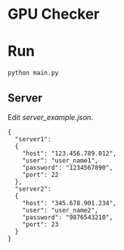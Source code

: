 # GPU Checker


# Run
```
python main.py
```


## Server
Edit *server_example.json*.
```
{
  "server1":
  {
    "host": "123.456.789.012",
    "user": "user_name1",
    "password": "1234567890",
    "port": 22
  },
  "server2":
  {
    "host": "345.678.901.234",
    "user": "user_name2",
    "password": "9876543210",
    "port": 23
  }
}
```
